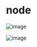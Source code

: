 # node
![image](https://github.com/user-attachments/assets/34a9b659-1718-4876-9201-1142525190ed)

![image](https://github.com/user-attachments/assets/dedb4a84-81de-49f8-8efb-1cd3f7d098d3)

